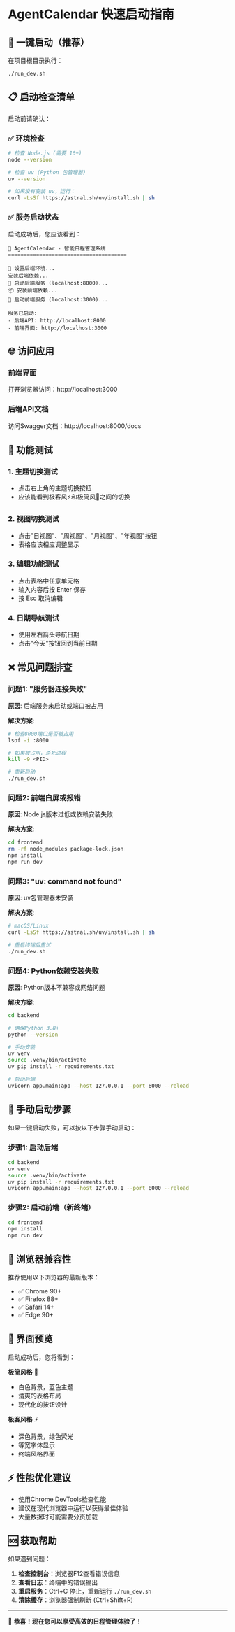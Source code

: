 # AgentCalendar 快速启动指南

## 🚀 一键启动（推荐）

在项目根目录执行：

```bash
./run_dev.sh
```

## 📋 启动检查清单

启动前请确认：

### ✅ 环境检查
```bash
# 检查 Node.js (需要 16+)
node --version

# 检查 uv (Python 包管理器)
uv --version

# 如果没有安装 uv，运行：
curl -LsSf https://astral.sh/uv/install.sh | sh
```

### ✅ 服务启动状态

启动成功后，您应该看到：

```
🎯 AgentCalendar - 智能日程管理系统
======================================

🔧 设置后端环境...
安装后端依赖...
🚀 启动后端服务 (localhost:8000)...
📦 安装前端依赖...
🎨 启动前端服务 (localhost:3000)...

服务已启动:
- 后端API: http://localhost:8000
- 前端界面: http://localhost:3000
```

## 🌐 访问应用

### 前端界面
打开浏览器访问：http://localhost:3000

### 后端API文档
访问Swagger文档：http://localhost:8000/docs

## 🎯 功能测试

### 1. 主题切换测试
- 点击右上角的主题切换按钮
- 应该能看到极客风⚡和极简风🎨之间的切换

### 2. 视图切换测试  
- 点击"日视图"、"周视图"、"月视图"、"年视图"按钮
- 表格应该相应调整显示

### 3. 编辑功能测试
- 点击表格中任意单元格
- 输入内容后按 Enter 保存
- 按 Esc 取消编辑

### 4. 日期导航测试
- 使用左右箭头导航日期
- 点击"今天"按钮回到当前日期

## ❌ 常见问题排查

### 问题1: "服务器连接失败"
**原因**: 后端服务未启动或端口被占用

**解决方案**:
```bash
# 检查8000端口是否被占用
lsof -i :8000

# 如果被占用，杀死进程
kill -9 <PID>

# 重新启动
./run_dev.sh
```

### 问题2: 前端白屏或报错
**原因**: Node.js版本过低或依赖安装失败

**解决方案**:
```bash
cd frontend
rm -rf node_modules package-lock.json
npm install
npm run dev
```

### 问题3: "uv: command not found"
**原因**: uv包管理器未安装

**解决方案**:
```bash
# macOS/Linux
curl -LsSf https://astral.sh/uv/install.sh | sh

# 重启终端后重试
./run_dev.sh
```

### 问题4: Python依赖安装失败
**原因**: Python版本不兼容或网络问题

**解决方案**:
```bash
cd backend

# 确保Python 3.8+
python --version

# 手动安装
uv venv
source .venv/bin/activate
uv pip install -r requirements.txt

# 启动后端
uvicorn app.main:app --host 127.0.0.1 --port 8000 --reload
```

## 🔧 手动启动步骤

如果一键启动失败，可以按以下步骤手动启动：

### 步骤1: 启动后端
```bash
cd backend
uv venv
source .venv/bin/activate
uv pip install -r requirements.txt
uvicorn app.main:app --host 127.0.0.1 --port 8000 --reload
```

### 步骤2: 启动前端（新终端）
```bash
cd frontend
npm install
npm run dev
```

## 📱 浏览器兼容性

推荐使用以下浏览器的最新版本：
- ✅ Chrome 90+
- ✅ Firefox 88+  
- ✅ Safari 14+
- ✅ Edge 90+

## 🎨 界面预览

启动成功后，您将看到：

**极简风格** 🎨
- 白色背景，蓝色主题
- 清爽的表格布局
- 现代化的按钮设计

**极客风格** ⚡  
- 深色背景，绿色荧光
- 等宽字体显示
- 终端风格界面

## ⚡ 性能优化建议

- 使用Chrome DevTools检查性能
- 建议在现代浏览器中运行以获得最佳体验
- 大量数据时可能需要分页加载

## 🆘 获取帮助

如果遇到问题：

1. **检查控制台**：浏览器F12查看错误信息
2. **查看日志**：终端中的错误输出
3. **重启服务**：Ctrl+C 停止，重新运行 `./run_dev.sh`
4. **清除缓存**：浏览器强制刷新 (Ctrl+Shift+R)

---

🎉 **恭喜！现在您可以享受高效的日程管理体验了！**